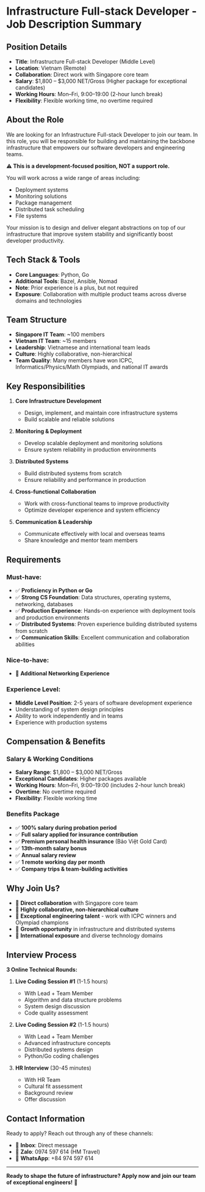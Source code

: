 # Infrastructure Full-stack Developer - Job Description Summary

## Position Details

- **Title**: Infrastructure Full-stack Developer (Middle Level)
- **Location**: Vietnam (Remote)
- **Collaboration**: Direct work with Singapore core team
- **Salary**: $1,800 – $3,000 NET/Gross (Higher package for exceptional candidates)
- **Working Hours**: Mon–Fri, 9:00–19:00 (2-hour lunch break)
- **Flexibility**: Flexible working time, no overtime required

## About the Role

We are looking for an Infrastructure Full-stack Developer to join our team. In this role, you will be responsible for building and maintaining the backbone infrastructure that empowers our software developers and engineering teams.

**⚠️ This is a development-focused position, NOT a support role.**

You will work across a wide range of areas including:

- Deployment systems
- Monitoring solutions
- Package management
- Distributed task scheduling
- File systems

Your mission is to design and deliver elegant abstractions on top of our infrastructure that improve system stability and significantly boost developer productivity.

## Tech Stack & Tools

- **Core Languages**: Python, Go
- **Additional Tools**: Bazel, Ansible, Nomad
- **Note**: Prior experience is a plus, but not required
- **Exposure**: Collaboration with multiple product teams across diverse domains and technologies

## Team Structure

- **Singapore IT Team**: ~100 members
- **Vietnam IT Team**: ~15 members
- **Leadership**: Vietnamese and international team leads
- **Culture**: Highly collaborative, non-hierarchical
- **Team Quality**: Many members have won ICPC, Informatics/Physics/Math Olympiads, and national IT awards

## Key Responsibilities

1. **Core Infrastructure Development**

   - Design, implement, and maintain core infrastructure systems
   - Build scalable and reliable solutions

2. **Monitoring & Deployment**

   - Develop scalable deployment and monitoring solutions
   - Ensure system reliability in production environments

3. **Distributed Systems**

   - Build distributed systems from scratch
   - Ensure reliability and performance in production

4. **Cross-functional Collaboration**

   - Work with cross-functional teams to improve productivity
   - Optimize developer experience and system efficiency

5. **Communication & Leadership**
   - Communicate effectively with local and overseas teams
   - Share knowledge and mentor team members

## Requirements

### Must-have:

- ✅ **Proficiency in Python or Go**
- ✅ **Strong CS Foundation**: Data structures, operating systems, networking, databases
- ✅ **Production Experience**: Hands-on experience with deployment tools and production environments
- ✅ **Distributed Systems**: Proven experience building distributed systems from scratch
- ✅ **Communication Skills**: Excellent communication and collaboration abilities

### Nice-to-have:

- 🔹 **Additional Networking Experience**

### Experience Level:

- **Middle Level Position**: 2-5 years of software development experience
- Understanding of system design principles
- Ability to work independently and in teams
- Experience with production systems

## Compensation & Benefits

### Salary & Working Conditions

- **Salary Range**: $1,800 – $3,000 NET/Gross
- **Exceptional Candidates**: Higher packages available
- **Working Hours**: Mon–Fri, 9:00–19:00 (includes 2-hour lunch break)
- **Overtime**: No overtime required
- **Flexibility**: Flexible working time

### Benefits Package

- ✅ **100% salary during probation period**
- ✅ **Full salary applied for insurance contribution**
- ✅ **Premium personal health insurance** (Bảo Việt Gold Card)
- ✅ **13th-month salary bonus**
- ✅ **Annual salary review**
- ✅ **1 remote working day per month**
- ✅ **Company trips & team-building activities**

## Why Join Us?

- 🌟 **Direct collaboration** with Singapore core team
- 🌟 **Highly collaborative, non-hierarchical culture**
- 🌟 **Exceptional engineering talent** - work with ICPC winners and Olympiad champions
- 🌟 **Growth opportunity** in infrastructure and distributed systems
- 🌟 **International exposure** and diverse technology domains

## Interview Process

**3 Online Technical Rounds:**

1. **Live Coding Session #1** (1-1.5 hours)

   - With Lead + Team Member
   - Algorithm and data structure problems
   - System design discussion
   - Code quality assessment

2. **Live Coding Session #2** (1-1.5 hours)

   - With Lead + Team Member
   - Advanced infrastructure concepts
   - Distributed systems design
   - Python/Go coding challenges

3. **HR Interview** (30-45 minutes)
   - With HR Team
   - Cultural fit assessment
   - Background review
   - Offer discussion

## Contact Information

Ready to apply? Reach out through any of these channels:

- 📧 **Inbox**: Direct message
- 📱 **Zalo**: 0974 597 614 (HM Travel)
- 💬 **WhatsApp**: +84 974 597 614

---

**Ready to shape the future of infrastructure? Apply now and join our team of exceptional engineers!** 🚀
